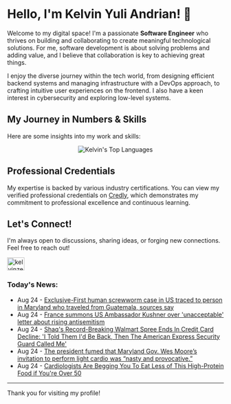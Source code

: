# Hello, I'm Kelvin Yuli Andrian! 👋

Welcome to my digital space! I'm a passionate **Software Engineer** who thrives on building and collaborating to create meaningful technological solutions. For me, software development is about solving problems and adding value, and I believe that collaboration is key to achieving great things.

I enjoy the diverse journey within the tech world, from designing efficient backend systems and managing infrastructure with a DevOps approach, to crafting intuitive user experiences on the frontend. I also have a keen interest in cybersecurity and exploring low-level systems.

## My Journey in Numbers & Skills

Here are some insights into my work and skills:

<p align="center">
  <img src="https://github-readme-stats.vercel.app/api/top-langs/?username=kelvinzer0&layout=compact&theme=radical" alt="Kelvin's Top Languages" />
</p>

## Professional Credentials

My expertise is backed by various industry certifications. You can view my verified professional credentials on [Credly](https://www.credly.com/users/kelvin-yuli-andrian/badges), which demonstrates my commitment to professional excellence and continuous learning.

## Let's Connect!

I'm always open to discussions, sharing ideas, or forging new connections. Feel free to reach out!

<p align="left">
    <a href="https://linkedin.com/in/kelvinzero" target="blank"><img align="center" src="https://cdn.jsdelivr.net/npm/simple-icons@3.0.1/icons/linkedin.svg" alt="kelvinzero" height="30" width="40" /></a>
</p>

### Today's News:

<!-- feed start -->
- Aug 24 - [Exclusive-First human screwworm case in US traced to person in Maryland who traveled from Guatemala, sources say](https://www.yahoo.com/news/articles/exclusive-first-human-screwworm-case-222639321.html)
- Aug 24 - [France summons US Ambassador Kushner over 'unacceptable' letter about rising antisemitism](https://www.yahoo.com/news/articles/france-summons-us-ambassador-kushner-222620561.html)
- Aug 24 - [Shaq's Record-Breaking Walmart Spree Ends In Credit Card Decline: 'I Told Them I'd Be Back, Then The American Express Security Guard Called Me'](https://finance.yahoo.com/news/shaqs-record-breaking-walmart-spree-192117685.html)
- Aug 24 - [The president fumed that Maryland Gov. Wes Moore’s invitation to perform light cardio was “nasty and provocative.”](https://www.yahoo.com/news/videos/president-fumed-maryland-gov-wes-184653178.html)
- Aug 24 - [Cardiologists Are Begging You To Eat Less of This High-Protein Food if You're Over 50](https://health.yahoo.com/conditions/cardiovascular-health/articles/cardiologists-begging-eat-less-high-182500380.html)
<!-- feed end -->

---

Thank you for visiting my profile!
